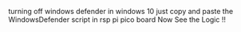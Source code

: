  turning off windows defender in windows 10
 just copy and paste the WindowsDefender script in rsp pi pico board 
 Now See the Logic !!
